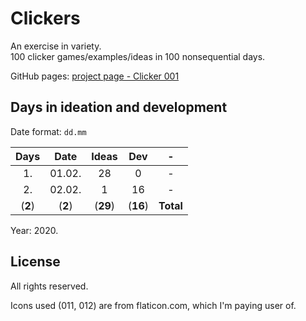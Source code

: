 # Clickers

An exercise in variety.  
100 clicker games/examples/ideas in 100 nonsequential days.

GitHub pages: [project page - Clicker 001](https://yoguise.github.io/clickers)

## Days in ideation and development

Date format: `dd.mm`

Days | Date | Ideas | Dev | -
:---: | :---: | :---: | :---: | :---:
1. | 01.02. | 28 | 0 | -
2. | 02.02. | 1 | 16 | - 
 (**2**) | (**2**) | (**29**) | (**16**) | **Total**

Year: 2020.

## License

All rights reserved.

Icons used (011, 012) are from flaticon.com, which I'm paying user of.
